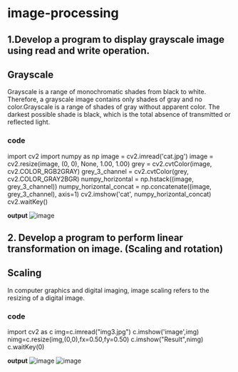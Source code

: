 # image-processing

## 1.Develop a program to display grayscale image using read and write operation.
## Grayscale
Grayscale is a range of monochromatic shades from black to white. Therefore, a grayscale image contains only shades of gray and no color.Grayscale is a range of shades of gray without apparent color. The darkest possible shade is black, which is the total absence of transmitted or reflected light.

### code
import cv2
import numpy as np
image = cv2.imread(&#39;cat.jpg&#39;)
image = cv2.resize(image, (0, 0), None, 1.00, 1.00)
grey = cv2.cvtColor(image, cv2.COLOR_RGB2GRAY)
grey_3_channel = cv2.cvtColor(grey, cv2.COLOR_GRAY2BGR)
numpy_horizontal = np.hstack((image, grey_3_channel))
numpy_horizontal_concat = np.concatenate((image, grey_3_channel), axis=1)
cv2.imshow(&#39;cat&#39;, numpy_horizontal_concat)
cv2.waitKey()

**output**
![image](https://user-images.githubusercontent.com/72584581/105153465-523d4d00-5abd-11eb-911d-3f3b8b7b8da8.png)

## 2. Develop a program to perform linear transformation on image. (Scaling and rotation)
## Scaling
In computer graphics and digital imaging, image scaling refers to the resizing of a digital image.
### code
import cv2 as c
img=c.imread("img3.jpg")
c.imshow('image',img)
nimg=c.resize(img,(0,0),fx=0.50,fy=0.50)
c.imshow("Result",nimg)
c.waitKey(0)

**output**
![image](https://user-images.githubusercontent.com/72584581/105157710-19ec3d80-5ac2-11eb-8832-9774043a988d.png)
![image](https://user-images.githubusercontent.com/72584581/105157890-44d69180-5ac2-11eb-8b6b-e3f005908190.png)

